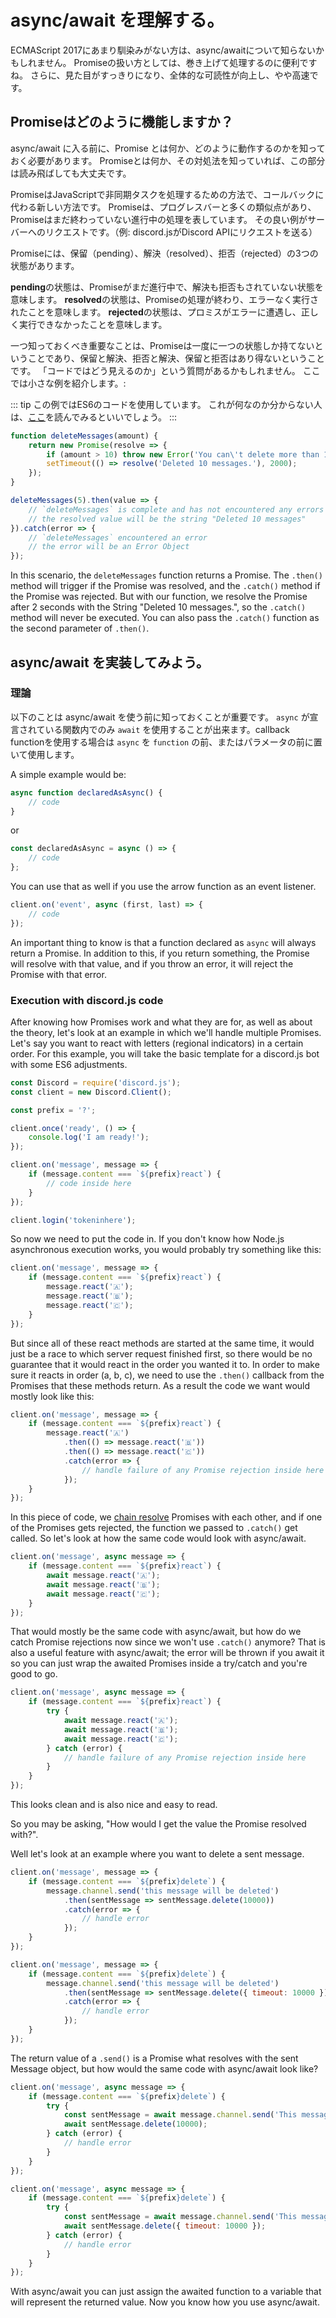 # async/await を理解する。

ECMAScript 2017にあまり馴染みがない方は、async/awaitについて知らないかもしれません。 Promiseの扱い方としては、巻き上げて処理するのに便利ですね。 さらに、見た目がすっきりになり、全体的な可読性が向上し、やや高速です。

## Promiseはどのように機能しますか？

async/await に入る前に、Promise とは何か、どのように動作するのかを知っておく必要があります。 Promiseとは何か、その対処法を知っていれば、この部分は読み飛ばしても大丈夫です。

PromiseはJavaScriptで非同期タスクを処理するための方法で、コールバックに代わる新しい方法です。 Promiseは、プログレスバーと多くの類似点があり、Promiseはまだ終わっていない進行中の処理を表しています。 その良い例がサーバーへのリクエストです。（例: discord.jsがDiscord APIにリクエストを送る）

Promiseには、保留（pending）、解決（resolved）、拒否（rejected）の3つの状態があります。

**pending**の状態は、Promiseがまだ進行中で、解決も拒否もされていない状態を意味します。 **resolved**の状態は、Promiseの処理が終わり、エラーなく実行されたことを意味します。 **rejected**の状態は、プロミスがエラーに遭遇し、正しく実行できなかったことを意味します。

一つ知っておくべき重要なことは、Promiseは一度に一つの状態しか持てないということであり、保留と解決、拒否と解決、保留と拒否はあり得ないということです。 「コードではどう見えるのか」という質問があるかもしれません。 ここでは小さな例を紹介します。:

::: tip
この例ではES6のコードを使用しています。 これが何なのか分からない人は、[ここ](/additional-info/es6-syntax.md)を読んでみるといいでしょう。
:::

```js
function deleteMessages(amount) {
    return new Promise(resolve => {
        if (amount > 10) throw new Error('You can\'t delete more than 10 Messages at a time.');
        setTimeout(() => resolve('Deleted 10 messages.'), 2000);
    });
}

deleteMessages(5).then(value => {
    // `deleteMessages` is complete and has not encountered any errors
    // the resolved value will be the string "Deleted 10 messages"
}).catch(error => {
    // `deleteMessages` encountered an error
    // the error will be an Error Object
});
```

In this scenario, the `deleteMessages` function returns a Promise. The `.then()` method will trigger if the Promise was resolved, and the `.catch()` method if the Promise was rejected. But with our function, we resolve the Promise after 2 seconds with the String "Deleted 10 messages.", so the `.catch()` method will never be executed. You can also pass the `.catch()` function as the second parameter of `.then()`.

## async/await を実装してみよう。

### 理論

以下のことは async/await を使う前に知っておくことが重要です。 `async` が宣言されている関数内でのみ `await` を使用することが出来ます。callback functionを使用する場合は `async` を `function` の前、またはパラメータの前に置いて使用します。

A simple example would be:

```js
async function declaredAsAsync() {
    // code
}
```

or

```js 
const declaredAsAsync = async () => {
    // code
};
```

You can use that as well if you use the arrow function as an event listener.

```js
client.on('event', async (first, last) => {
    // code
});
```

An important thing to know is that a function declared as `async` will always return a Promise. In addition to this, if you return something, the Promise will resolve with that value, and if you throw an error, it will reject the Promise with that error.

### Execution with discord.js code

After knowing how Promises work and what they are for, as well as about the theory, let's look at an example in which we'll handle multiple Promises. Let's say you want to react with letters (regional indicators) in a certain order. For this example, you will take the basic template for a discord.js bot with some ES6 adjustments.

```js
const Discord = require('discord.js');
const client = new Discord.Client();

const prefix = '?';

client.once('ready', () => {
    console.log('I am ready!');
});

client.on('message', message => {
    if (message.content === `${prefix}react`) {
        // code inside here
    }
});

client.login('tokeninhere');
```

So now we need to put the code in. If you don't know how Node.js asynchronous execution works, you would probably try something like this:

```js
client.on('message', message => {
    if (message.content === `${prefix}react`) {
        message.react('🇦');
        message.react('🇧');
        message.react('🇨');
    }
});
```

But since all of these react methods are started at the same time, it would just be a race to which server request finished first, so there would be no guarantee that it would react in the order you wanted it to. In order to make sure it reacts in order (a, b, c), we need to use the `.then()` callback from the Promises that these methods return. As a result the code we want would mostly look like this:

```js
client.on('message', message => {
    if (message.content === `${prefix}react`) {
        message.react('🇦')
            .then(() => message.react('🇧'))
            .then(() => message.react('🇨'))
            .catch(error => {
                // handle failure of any Promise rejection inside here
            });
    }
});
```

In this piece of code, we [chain resolve](https://developer.mozilla.org/en-US/docs/Web/JavaScript/Reference/Global_Objects/Promise/then#Chaining) Promises with each other, and if one of the Promises gets rejected, the function we passed to `.catch()` get called. So let's look at how the same code would look with async/await.

```js
client.on('message', async message => {
    if (message.content === `${prefix}react`) {
        await message.react('🇦');
        await message.react('🇧');
        await message.react('🇨');
    }
});
```

That would mostly be the same code with async/await, but how do we catch Promise rejections now since we won't use `.catch()` anymore? That is also a useful feature with async/await; the error will be thrown if you await it so you can just wrap the awaited Promises inside a try/catch and you're good to go.

```js
client.on('message', async message => {
    if (message.content === `${prefix}react`) {
        try {
            await message.react('🇦');
            await message.react('🇧');
            await message.react('🇨');
        } catch (error) {
            // handle failure of any Promise rejection inside here
        }
    }
});
```

This looks clean and is also nice and easy to read.

So you may be asking, "How would I get the value the Promise resolved with?".

Well let's look at an example where you want to delete a sent message.

<branch version="11.x">

```js
client.on('message', message => {
    if (message.content === `${prefix}delete`) {
        message.channel.send('this message will be deleted')
            .then(sentMessage => sentMessage.delete(10000))
            .catch(error => {
                // handle error
            });
    }
});
```

</branch>
<branch version="12.x">

```js
client.on('message', message => {
    if (message.content === `${prefix}delete`) {
        message.channel.send('this message will be deleted')
            .then(sentMessage => sentMessage.delete({ timeout: 10000 }))
            .catch(error => {
                // handle error
            });
    }
});
```

</branch> The return value of a `.send()` is a Promise what resolves with the sent Message object, but how would the same code with async/await look like?

<branch version="11.x">

```js
client.on('message', async message => {
    if (message.content === `${prefix}delete`) {
        try {
            const sentMessage = await message.channel.send('This message will be deleted in 10 seconds.');
            await sentMessage.delete(10000);
        } catch (error) {
            // handle error
        }
    }
});
```

</branch>
<branch version="12.x">

```js
client.on('message', async message => {
    if (message.content === `${prefix}delete`) {
        try {
            const sentMessage = await message.channel.send('This message will be deleted in 10 seconds.');
            await sentMessage.delete({ timeout: 10000 });
        } catch (error) {
            // handle error
        }
    }
});
```

</branch>

With async/await you can just assign the awaited function to a variable that will represent the returned value. Now you know how you use async/await.
